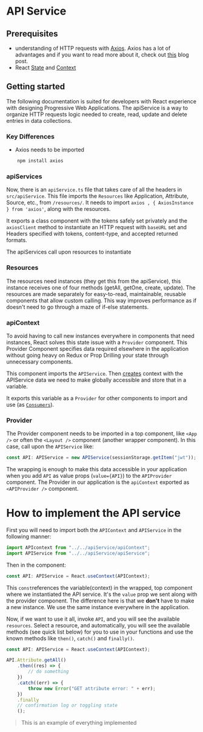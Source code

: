 # API Service

## Prerequisites

-   understanding of HTTP requests with [Axios](https://www.npmjs.com/package/axios). Axios has a lot of advantages and if you want to read more about it, check out [this](https://betterprogramming.pub/why-javascript-developers-should-prefer-axios-over-fetch-294b28a96e2c) blog post.
-   React [State](https://reactjs.org/docs/hooks-state.html) and [Context](https://reactjs.org/docs/context.html)

## Getting started

The following documentation is suited for developers with React experience with designing Progressive Web Applications. The apiService is a way to organize HTTP requests logic needed to create, read, update and delete entries in data collections.

### Key Differences

-   Axios needs to be imported

```javascript
    npm install axios
```

### apiServices

Now, there is an `apiService.ts` file that takes care of all the headers in `src/apiService`. This file imports the `Resources` like Application, Attribute, Source, etc., from `/resources/`. It needs to import `axios , { AxiosInstance } from 'axios'`, along with the resources.

It exports a class component with the tokens safely set privately and the `axiosClient` method to instantiate an HTTP request with `baseURL` set and Headers specified with tokens, content-type, and accepted returned formats.

The apiServices call upon resources to instantiate

### Resources

The resources need instances (they get this from the apiService), this instance receives one of four methods (getAll, getOne, create, update). The resources are made separately for easy-to-read, maintainable, reusable components that allow custom calling. This way improves performance as if doesn't need to go through a maze of if-else statements.

### apiContext

To avoid having to call new instances everywhere in components that need instances, React solves this state issue with a `Provider` component. This Provider Component specifies data required elsewhere in the application without going heavy on Redux or Prop Drilling your state through unnecessary components.

This component imports the `APIService`. Then [creates](https://reactjs.org/docs/context.html#reactcreatecontext) context with the APIService data we need to make globally accessible and store that in a variable.

It exports this variable as a `Provider` for other components to import and use (as [`Consumers`](https://reactjs.org/docs/context.html#contextconsumer)).

### Provider

The Provider component needs to be imported in a top component, like `<App />` or often the `<Layout />` component (another wrapper component). In this case, call upon the `APIService` like:

```javascript
const API: APIService = new APIService(sessionStorage.getItem("jwt"));
```

The wrapping is enough to make this data accessible in your application when you add `API` as value props (`value={API}`) to the `APIProvider` component. The Provider in our application is the `apiContext` exported as `<APIProvider />` component.

# How to implement the API service

First you will need to import both the `APIContext` and `APIService` in the following manner:

```javascript
import APIcontext from "../../apiService/apiContext";
import APIService from "../../apiService/apiService";
```

Then in the component:

```javascript
const API: APIService = React.useContext(APIContext);
```

This `const`references the variable(context) in the wrapped, top component where we instantiated the API service. It's the `value` prop we sent along with the provider component. The difference here is that we **don't** have to make a new instance. We use the same instance everywhere in the application.

Now, if we want to use it all, invoke `API`, and you will see the available `resources`. Select a resource, and automatically, you will see the available methods (see quick list below) for you to use in your functions and use the known methods like `then()`, `catch()` and `finally()`.

```javascript
const API: APIService = React.useContext(APIContext);

API.Attribute.getAll()
    .then((res) => {
        // do something
    })
    .catch((err) => {
        throw new Error("GET attribute error: " + err);
    })
    .finally
    // confirmation log or toggling state
    ();
```

> This is an example of everything implemented
